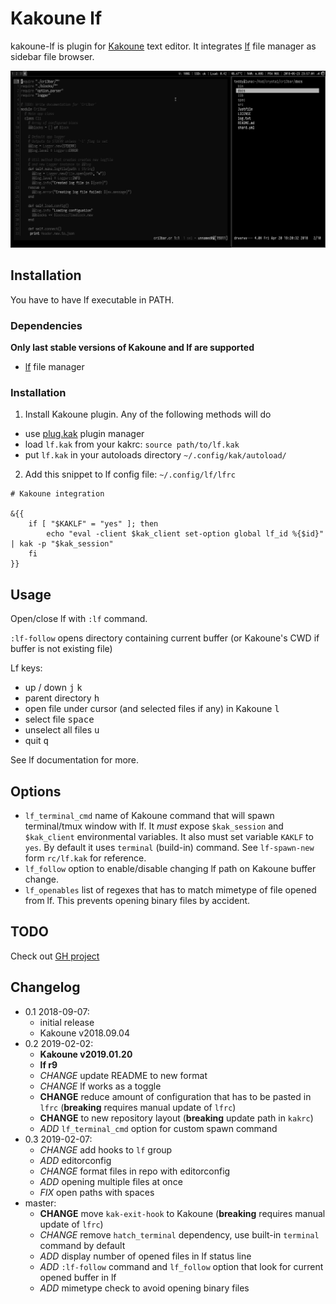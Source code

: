 # Kakoune lf

kakoune-lf is plugin for [Kakoune] text editor. It integrates [lf] file manager
as sidebar file browser.

![screenshot](screen.png)

## Installation

You have to have lf executable in PATH.

### Dependencies

**Only last stable versions of Kakoune and lf are supported**

- [lf][lf] file manager

### Installation

1. Install Kakoune plugin. Any of the following methods will do

- use [plug.kak] plugin manager
- load `lf.kak` from your kakrc: `source path/to/lf.kak`
- put `lf.kak` in your autoloads directory `~/.config/kak/autoload/`

2. Add this snippet to lf config file: `~/.config/lf/lfrc`

```
# Kakoune integration

&{{
    if [ "$KAKLF" = "yes" ]; then
        echo "eval -client $kak_client set-option global lf_id %{$id}" | kak -p "$kak_session"
    fi
}}
```

## Usage

Open/close lf with `:lf` command.

`:lf-follow` opens directory containing current buffer (or Kakoune's CWD if
buffer is not existing file)

Lf keys:
- up / down <kbd>j</kbd> <kbd>k</kbd>
- parent directory <kbd>h</kbd>
- open file under cursor (and selected files if any) in Kakoune <kbd>l</kbd>
- select file <kbd>space</kbd>
- unselect all files <kbd>u</kbd>
- quit <kbd>q</kbd>

See lf documentation for more.

## Options

- `lf_terminal_cmd` name of Kakoune command that will spawn terminal/tmux
  window with lf. It *must* expose `$kak_session` and `$kak_client`
  environmental variables.  It also must set variable `KAKLF` to `yes`. By
  default it uses `terminal` (build-in) command. See `lf-spawn-new` form
  `rc/lf.kak` for reference.
- `lf_follow` option to enable/disable changing lf path on Kakoune buffer change.
- `lf_openables` list of regexes that has to match mimetype of file opened from lf.
  This prevents opening binary files by accident.

## TODO

Check out [GH project](https://github.com/TeddyDD/kakoune-lf/projects/)

## Changelog

- 0.1 2018-09-07:
    - initial release
    - Kakoune v2018.09.04
- 0.2 2019-02-02:
    - **Kakoune v2019.01.20**
    - **lf r9**
    - _CHANGE_ update README to new format
    - _CHANGE_ lf works as a toggle
    - __CHANGE__ reduce amount of configuration that has to be pasted in
    `lfrc` (**breaking** requires manual update of `lfrc`)
    - __CHANGE__ to new repository layout (**breaking** update path in
    `kakrc`)
    - _ADD_ `lf_terminal_cmd` option for custom spawn command
- 0.3 2019-02-07:
    - _CHANGE_ add hooks to `lf` group
    - _ADD_ editorconfig
    - _CHANGE_ format files in repo with editorconfig
    - _ADD_ opening multiple files at once
    - _FIX_ open paths with spaces
- master:
    - __CHANGE__ move `kak-exit-hook` to Kakoune (**breaking** requires manual update of `lfrc`)
    - _CHANGE_ remove `hatch_terminal` dependency, use built-in `terminal` command by default
    - _ADD_ display number of opened files in lf status line
    - _ADD_ `:lf-follow` command and `lf_follow` option that look for
      current opened buffer in lf
    - _ADD_ mimetype check to avoid opening binary files

[lf]: https://github.com/gokcehan/lf
[Kakoune]: http://kakoune.org/
[Kakoune-extra]: https://github.com/lenormf/kakoune-extra
[plug.kak]: https://github.com/andreyorst/plug.kak

